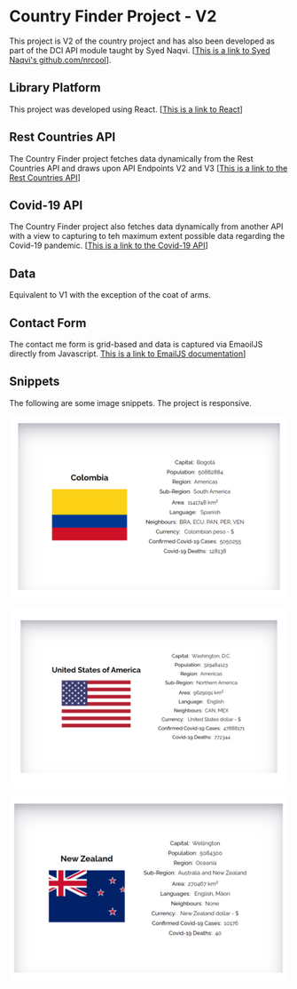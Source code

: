 # Country Finder Project - V2

This project is V2 of the country project and has also been developed as part of the DCI API module taught by Syed Naqvi. [[This is a link to Syed Naqvi's github.com/nrcool](https://github.com/nrcool)].

## Library Platform

This project was developed using React. [[This is a link to React](https://reactjs.org/)]

## Rest Countries API

The Country Finder project fetches data dynamically from the Rest Countries API and draws upon API Endpoints V2 and V3  [[This is a link to the Rest Countries API](https://restcountries.com/)]

## Covid-19 API

The Country Finder project also fetches data dynamically from another API with a view to capturing to teh maximum extent possible data regarding the Covid-19 pandemic. [[This is a link to the Covid-19 API](https://api.covid19api.com/)]

## Data

Equivalent to V1 with the exception of the coat of arms.

## Contact Form

The contact me form is grid-based and data is captured via EmaoilJS directly from Javascript.  [This is a link to EmailJS documentation](https://www.emailjs.com/docs/)]

## Snippets

The following are some image snippets. The project is responsive.

![image info](./src/images/brasil.png)

![image info](./src/images/covid19-data.png)

![image info](./src/images/nz.png)

